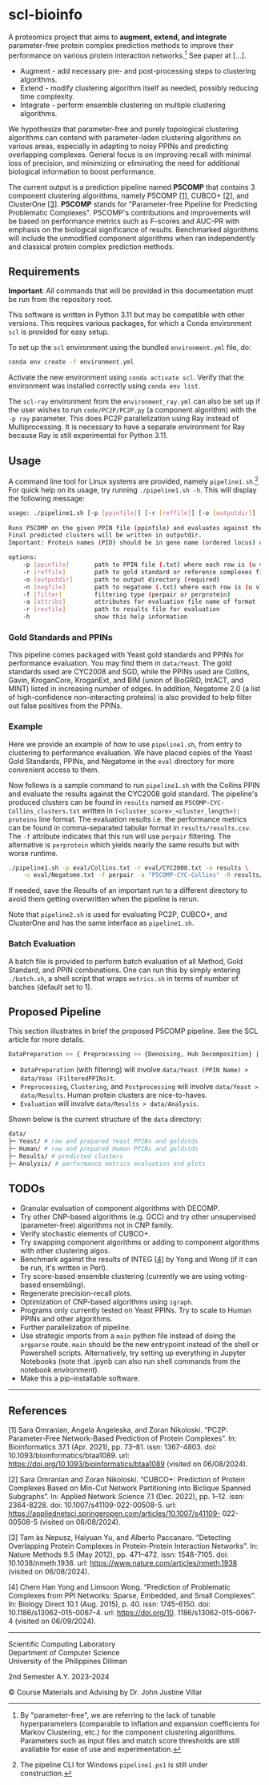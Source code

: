 # scl-bioinfo

A proteomics project that aims to **augment, extend, and integrate** parameter-free protein complex prediction methods to improve their performance on various protein interaction networks.[^1] See paper at [...].

[^1]: By "parameter-free", we are referring to the lack of tunable hyperparameters (comparable to inflation and expansion coefficients for Markov Clustering, etc.) for the component clustering algorithms. Parameters such as input files and match score thresholds are still available for ease of use and experimentation.

* Augment - add necessary pre- and post-processing steps to clustering algorithms.
* Extend - modify clustering algorithm itself as needed, possibly reducing time complexity.
* Integrate - perform ensemble clustering on multiple clustering algorithms.

We hypothesize that parameter-free and purely topological clustering algorithms can contend with parameter-laden clustering algorithms on various areas, especially in adapting to noisy PPINs and predicting overlapping complexes. General focus is on improving recall with minimal loss of precision, and minimizing or eliminating the need for additional biological information to boost performance.

The current output is a prediction pipeline named **P5COMP** that contains 3 component clustering algorithms, namely P5COMP [[1]](#1), CUBCO+ [[2]](#2), and ClusterOne [[3]](#3). **P5COMP** stands for "Parameter-free Pipeline for Predicting Problematic Complexes". P5COMP's contributions and improvements will be based on performance metrics such as F-scores and AUC-PR with emphasis on the biological significance of results. Benchmarked algorithms will include the unmodified component algorithms when ran independently and classical protein complex prediction methods.

## Requirements

**Important**: All commands that will be provided in this documentation must be run from the repository root.

This software is written in Python 3.11 but may be compatible with other versions. This requires various packages, for which a Conda environment `scl` is provided for easy setup.

To set up the `scl` environment using the bundled `environment.yml` file, do:

```sh
conda env create -f environment.yml
```

Activate the new environment using `conda activate scl`. Verify that the environment was installed correctly using `conda env list`.

The `scl-ray` environment from the `environment_ray.yml` can also be set up if the user wishes to run `code/PC2P/PC2P.py` (a component algorithm) with the `-p ray` parameter. This does PC2P parallelization using Ray instead of Multiprocessing. It is necessary to have a separate environment for Ray because Ray is still experimental for Python 3.11.

## Usage

A command line tool for Linux systems are provided, namely `pipeline1.sh`.[^2] For quick help on its usage, try running `./pipeline1.sh -h`. This will display the following message:

[^2]: The pipeline CLI for Windows `pipeline1.ps1` is still under construction.

```sh
usage: ./pipeline1.sh [-p [ppinfile]] [-r [reffile]] [-o [outputdir]] [-n [negfile]] [-f [filter]] [-h]
    
Runs P5COMP on the given PPIN file (ppinfile) and evaluates against the given gold standard (reffile).
Final predicted clusters will be written in outputdir.
Important: Protein names (PID) should be in gene name (ordered locus) or KEGG format (ex. YLR075W) to match gold standards.

options:
    -p [ppinfile]       path to PPIN file (.txt) where each row is (u v w) (required)
    -r [reffile]        path to gold standard or reference complexes file (.txt) (required)
    -o [outputdir]      path to output directory (required)
    -n [negfile]        path to negatome (.txt) where each row is (u v) (optional)
    -f [filter]         filtering type (perpair or perprotein)
    -a [attribs]        attributes for evaluation file name of format 'algo-goldstd-ppin', ex: P5COMP-CYC-Collins
    -r [resfile]        path to results file for evaluation
    -h                  show this help information

```

### Gold Standards and PPINs

This pipeline comes packaged with Yeast gold standards and PPINs for performance evaluation. You may find them in `data/Yeast`. The gold standards used are CYC2008 and SGD, while the PPINs used are Collins, Gavin, KroganCore, KroganExt, and BIM (union of BioGRID, IntACT, and MINT) listed in increasing number of edges. In addition, Negatome 2.0 (a list of high-confidence non-interacting proteins) is also provided to help filter out false positives from the PPINs.

### Example

Here we provide an example of how to use `pipeline1.sh`, from entry to clustering to performance evaluation. We have placed copies of the Yeast Gold Standards, PPINs, and Negatome in the `eval` directory for more convenient access to them.

Now follows is a sample command to run `pipeline1.sh` with the Collins PPIN and evaluate the results against the CYC2008 gold standard. The pipeline's produced clusters can be found in `results` named as `P5COMP-CYC-Collins_clusters.txt` written in `(<cluster_score>_<cluster_length>): proteins` line format. The evaluation results i.e. the performance metrics can be found in comma-separated tabular format in `results/results.csv`. The `-f` attribute indicates that this run will use `perpair` filtering. The alternative is `perprotein` which yields nearly the same results but with worse runtime.

```sh
./pipeline1.sh -p eval/Collins.txt -r eval/CYC2008.txt -o results \
    -n eval/Negatome.txt -f perpair -a "P5COMP-CYC-Collins" -R results/results.csv
```

If needed, save the Results of an important run to a different directory to avoid them getting overwritten when the pipeline is rerun.

Note that `pipeline2.sh` is used for evaluating PC2P, CUBCO+, and ClusterOne and has the same interface as `pipeline1.sh`.

### Batch Evaluation

A batch file is provided to perform batch evaluation of all Method, Gold Standard, and PPIN combinations. One can run this by simply entering `./batch.sh`, a shell script that wraps `metrics.sh` in terms of number of batches (default set to 1).

## Proposed Pipeline

This section illustrates in brief the proposed P5COMP pipeline. See the SCL article for more details.

```sh
DataPreparation >> { Preprocessing >> {Denoising, Hub Decomposition} | Clustering >> {PC2P, CUBCO+, ClusterOne} | Postprocessing >> {Return Hub Proteins, Ensemble Clustering} } >> Evaluation
```

* `DataPreparation` (with filtering) will involve `data/Yeast (PPIN Name) > data/Yeas (FilteredPPINs)t`.
* `Preprocessing`, `Clustering`, and `Postprocessing` will involve `data/Yeast > data/Results`. Human protein clusters are nice-to-haves.
* `Evaluation` will involve `data/Results > data/Analysis`.

Shown below is the current structure of the `data` directory:

```sh
data/
├─ Yeast/ # raw and prepared Yeast PPINs and goldstds
├─ Human/ # raw and prepared Human PPINs and goldstds
├─ Results/ # predicted clusters
├─ Analysis/ # performance metrics evaluation and plots
```

## TODOs

* Granular evaluation of component algorithms with DECOMP.
* Try other CNP-based algorithms (e.g. GCC) and try other unsupervised (parameter-free) algorithms not in CNP family.
* Verify stochastic elements of CUBCO+.
* Try swapping component algorithms or adding to component algorithms with other clustering algos.
* Benchmark against the results of INTEG [[4]](#4) by Yong and Wong (if it can be run, it's written in Perl).
* Try score-based ensemble clustering (currently we are using voting-based ensembling).
* Regenerate precision-recall plots.
* Optimization of CNP-based algorithms using `igraph`.
* Programs only currently tested on Yeast PPINs. Try to scale to Human PPINs and other algorithms.
* Further parallelization of pipeline.
* Use strategic imports from a `main` python file instead of doing the `argparse` route. `main` should be the new entrypoint instead of the shell or Powershell scripts. Alternatively, try setting up everything in Jupyter Notebooks (note that .ipynb can also run shell commands from the notebook environment).
* Make this a pip-installable software.

---

## References

<a id="1">[1]</a> 
Sara Omranian, Angela Angeleska, and Zoran Nikoloski. “PC2P: Parameter-Free Network-Based Prediction of Protein Complexes”. In: Bioinformatics 37.1 (Apr. 2021), pp. 73–81. issn: 1367-4803. doi: 10.1093/bioinformatics/btaa1089. url: https://doi.org/10.1093/bioinformatics/btaa1089 (visited on 06/08/2024).

<a id="2">[2]</a> 
Sara Omranian and Zoran Nikoloski. “CUBCO+: Prediction of Protein Complexes Based on Min-Cut Network Partitioning into Biclique Spanned Subgraphs”. In: Applied Network Science 7.1 (Dec. 2022), pp. 1–12. issn: 2364-8228. doi: 10.1007/s41109-022-00508-5. url: https://appliednetsci.springeropen.com/articles/10.1007/s41109- 022-00508-5 (visited on 06/08/2024).

<a id="3">[3]</a> 
Tam ́as Nepusz, Haiyuan Yu, and Alberto Paccanaro. “Detecting Overlapping Protein Complexes in Protein-Protein Interaction Networks”. In: Nature Methods 9.5 (May 2012), pp. 471–472. issn: 1548-7105. doi: 10.1038/nmeth.1938. url: https://www.nature.com/articles/nmeth.1938 (visited on 06/08/2024).

<a id="4">[4]</a> 
Chern Han Yong and Limsoon Wong. “Prediction of Problematic Complexes from PPI Networks: Sparse, Embedded, and Small Complexes”. In: Biology Direct 10.1 (Aug. 2015), p. 40. issn: 1745-6150. doi: 10.1186/s13062-015-0067-4. url: https://doi.org/10. 1186/s13062-015-0067-4 (visited on 06/09/2024).

---

Scientific Computing Laboratory\
Department of Computer Science\
University of the Philippines Diliman

2nd Semester A.Y. 2023-2024

© Course Materials and Advising by Dr. John Justine Villar
